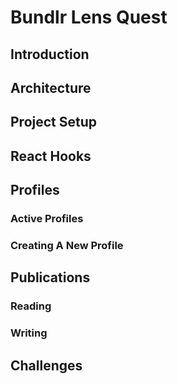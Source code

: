 # Bundlr Lens Quest

## Introduction

## Architecture

## Project Setup

## React Hooks

## Profiles

### Active Profiles

### Creating A New Profile

## Publications

### Reading

### Writing

## Challenges
